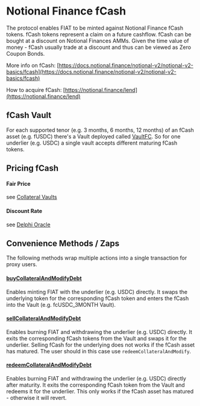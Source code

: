 # Notional Finance fCash

The protocol enables FIAT to be minted against Notional Finance fCash tokens. fCash tokens represent a claim on a future cashflow. fCash can be bought at a discount on Notional Finances AMMs. Given the time value of money - fCash usually trade at a discount and thus can be viewed as Zero Coupon Bonds.

More info on fCash: [https://docs.notional.finance/notional-v2/notional-v2-basics/fcash](https://docs.notional.finance/notional-v2/notional-v2-basics/fcash)

How to acquire fCash: [https://notional.finance/lend](https://notional.finance/lend)

## fCash Vault

For each supported tenor (e.g. 3 months, 6 months, 12 months) of an fCash asset (e.g. fUSDC) there's a Vault deployed called [VaultFC](https://github.com/fiatdao/vaults/blob/main/src/VaultFC.sol). So for one underlier (e.g. USDC) a single vault accepts different maturing fCash tokens.

## Pricing fCash

#### Fair Price

see [Collateral Vaults](./)

#### Discount Rate

see [Delphi Oracle](../delphi-oracle/oracle-implementations/notional-finance-fcash.md)

## Convenience Methods / Zaps

The following methods wrap multiple actions into a single transaction for proxy users.

#### [buyCollateralAndModifyDebt](https://github.com/fiatdao/actions/blob/main/src/vault/VaultFCActions.sol#L327)

Enables minting FIAT with the underlier (e.g. USDC) directly. It swaps the underlying token for the corresponding fCash token and enters the fCash into the Vault (e.g. fcUSDC\_3MONTH Vault).

#### [sellCollateralAndModifyDebt](https://github.com/fiatdao/actions/blob/main/src/vault/VaultFCActions.sol#L372)

Enables burning FIAT and withdrawing the underlier (e.g. USDC) directly. It exits the corresponding fCash tokens from the Vault and swaps it for the underlier. Selling fCash for the underlying does not works if the fCash asset has matured. The user should in this case use `redeemCollateralAndModify`.

#### [redeemCollateralAndModifyDebt](https://github.com/fiatdao/actions/blob/main/src/vault/VaultFCActions.sol#L417)

Enables burning FIAT and withdrawing the underlier (e.g. USDC) directly after maturity. It exits the corresponding fCash token from the Vault and redeems it for the underlier. This only works if the fCash asset has matured - otherwise it will revert.

